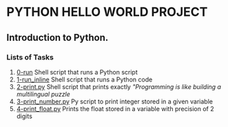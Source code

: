 # PYTHON HELLO WORLD PROJECT
## **Introduction to Python.**

### Lists of Tasks
1. [0-run](https://github.com/Obelem/alx-higher_level_programming/blob/master/0x00-python-hello_world/0-run) Shell script that runs a Python script
2. [1-run_inline](https://github.com/Obelem/alx-higher_level_programming/blob/master/0x00-python-hello_world/1-run_inline) Shell script that runs a Python code
3. [2-print.py](https://github.com/Obelem/alx-higher_level_programming/blob/master/0x00-python-hello_world/2-print.py) Shell script that prints exactly *"Programming is like building a multilingual puzzle*
4. [3-print_number.py](https://github.com/Obelem/alx-higher_level_programming/blob/master/0x00-python-hello_world/3-print_number.py) Py script to print integer stored in a given variable
5. [4-print_float.py](https://github.com/Obelem/alx-higher_level_programming/blob/master/0x00-python-hello_world/4-print_float.py) Prints the float stored in a variable with precision of 2 digits
